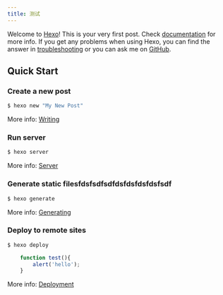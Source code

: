 ```yaml
---
title: 测试
---
```

Welcome to [Hexo](https://hexo.io/)! This is your very first post. Check [documentation](https://hexo.io/docs/) for more info. If you get any problems when using Hexo, you can find the answer in [troubleshooting](https://hexo.io/docs/troubleshooting.html) or you can ask me on [GitHub](https://github.com/hexojs/hexo/issues).

## Quick Start

### Create a new post

``` bash
$ hexo new "My New Post"
```

More info: [Writing](https://hexo.io/docs/writing.html)

### Run server

``` bash
$ hexo server
```

More info: [Server](https://hexo.io/docs/server.html)

### Generate static filesfdsfsdfsdfdsfdsfdsfdsfsdf

``` bash
$ hexo generate
```

More info: [Generating](https://hexo.io/docs/generating.html)

### Deploy to remote sites

``` bash
$ hexo deploy
```

``` js
	function test(){
		alert('hello');
	}
```

More info: [Deployment](https://hexo.io/docs/deployment.html)
